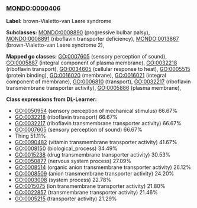 
### [MONDO:0000406](http://purl.obolibrary.org/obo/MONDO_0000406)
**Label:** brown-Vialetto-van Laere syndrome

**Subclasses:** [MONDO:0008890](http://purl.obolibrary.org/obo/MONDO_0008890) (progressive bulbar palsy), [MONDO:0008891](http://purl.obolibrary.org/obo/MONDO_0008891) (riboflavin transporter deficiency), [MONDO:0013867](http://purl.obolibrary.org/obo/MONDO_0013867) (brown-Vialetto-van Laere syndrome 2), 

**Mapped go classes:** [GO:0007605](http://purl.obolibrary.org/obo/GO_0007605) (sensory perception of sound), [GO:0005887](http://purl.obolibrary.org/obo/GO_0005887) (integral component of plasma membrane), [GO:0032218](http://purl.obolibrary.org/obo/GO_0032218) (riboflavin transport), [GO:0034605](http://purl.obolibrary.org/obo/GO_0034605) (cellular response to heat), [GO:0005515](http://purl.obolibrary.org/obo/GO_0005515) (protein binding), [GO:0016020](http://purl.obolibrary.org/obo/GO_0016020) (membrane), [GO:0016021](http://purl.obolibrary.org/obo/GO_0016021) (integral component of membrane), [GO:0006810](http://purl.obolibrary.org/obo/GO_0006810) (transport), [GO:0032217](http://purl.obolibrary.org/obo/GO_0032217) (riboflavin transmembrane transporter activity), [GO:0005886](http://purl.obolibrary.org/obo/GO_0005886) (plasma membrane), 

**Class expressions from DL-Learner:**

- [GO:0050954](http://purl.obolibrary.org/obo/GO_0050954) (sensory perception of mechanical stimulus) 66.67%
- [GO:0032218](http://purl.obolibrary.org/obo/GO_0032218) (riboflavin transport) 66.67%
- [GO:0032217](http://purl.obolibrary.org/obo/GO_0032217) (riboflavin transmembrane transporter activity) 66.67%
- [GO:0007605](http://purl.obolibrary.org/obo/GO_0007605) (sensory perception of sound) 66.67%
- Thing 51.11%
- [GO:0090482](http://purl.obolibrary.org/obo/GO_0090482) (vitamin transmembrane transporter activity) 41.67%
- [GO:0008150](http://purl.obolibrary.org/obo/GO_0008150) (biological_process) 34.49%
- [GO:0015238](http://purl.obolibrary.org/obo/GO_0015238) (drug transmembrane transporter activity) 30.53%
- [GO:0050877](http://purl.obolibrary.org/obo/GO_0050877) (nervous system process) 27.09%
- [GO:0008514](http://purl.obolibrary.org/obo/GO_0008514) (organic anion transmembrane transporter activity) 26.12%
- [GO:0008509](http://purl.obolibrary.org/obo/GO_0008509) (anion transmembrane transporter activity) 24.20%
- [GO:0003008](http://purl.obolibrary.org/obo/GO_0003008) (system process) 22.78%
- [GO:0015075](http://purl.obolibrary.org/obo/GO_0015075) (ion transmembrane transporter activity) 21.80%
- [GO:0022857](http://purl.obolibrary.org/obo/GO_0022857) (transmembrane transporter activity) 21.46%
- [GO:0005215](http://purl.obolibrary.org/obo/GO_0005215) (transporter activity) 21.29%


